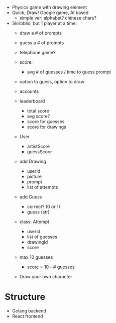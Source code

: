 * Physics game with drawing element
* Quick, Draw! Google game, AI based
    * simple ver: alphabet? chinese chars?
* Skribblio, but 1 player at a time:
    * draw a # of prompts
    * guess a # of prompts
    * telephone game?
    * score:
        * avg # of guesses / time to guess prompt
    * option to guess, option to draw

    * accounts
    * leaderboard
        * total score
        * avg score?
        * score for guesses
        * score for drawings

    * User
        * artistScore
        * guessScore

    * add Drawing
        * userId
        * picture
        * prompt
        * list of attempts

    * add Guess
        * correct? (0 or 1)
        * guess (str)

    * class: Attempt
        * userId
        * list of guesses
        * drawingId
        * score

    * max 10 guesses
        * score = 10 - # guesses

    * Draw your own character

# Structure
 - Golang backend
 - React frontend
